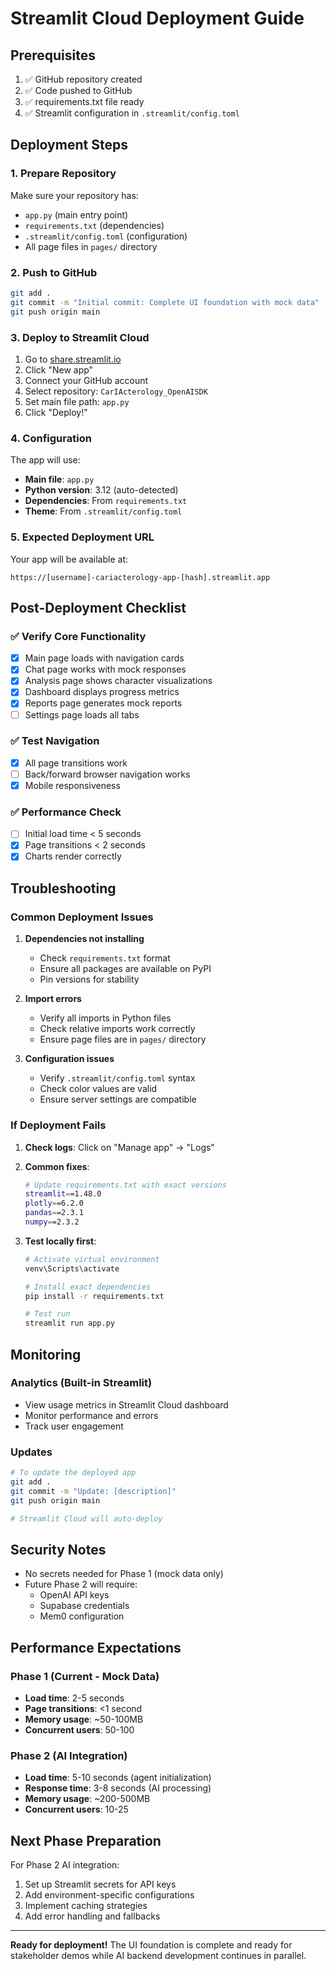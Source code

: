 # Streamlit Cloud Deployment Guide

## Prerequisites

1. ✅ GitHub repository created
2. ✅ Code pushed to GitHub
3. ✅ requirements.txt file ready
4. ✅ Streamlit configuration in `.streamlit/config.toml`

## Deployment Steps

### 1. Prepare Repository

Make sure your repository has:
- `app.py` (main entry point)
- `requirements.txt` (dependencies)
- `.streamlit/config.toml` (configuration)
- All page files in `pages/` directory

### 2. Push to GitHub

```bash
git add .
git commit -m "Initial commit: Complete UI foundation with mock data"
git push origin main
```

### 3. Deploy to Streamlit Cloud

1. Go to [share.streamlit.io](https://share.streamlit.io)
2. Click "New app"
3. Connect your GitHub account
4. Select repository: `CarIActerology_OpenAISDK`
5. Set main file path: `app.py`
6. Click "Deploy!"

### 4. Configuration

The app will use:
- **Main file**: `app.py`
- **Python version**: 3.12 (auto-detected)
- **Dependencies**: From `requirements.txt`
- **Theme**: From `.streamlit/config.toml`

### 5. Expected Deployment URL

Your app will be available at:
```
https://[username]-cariacterology-app-[hash].streamlit.app
```

## Post-Deployment Checklist

### ✅ Verify Core Functionality
- [X] Main page loads with navigation cards
- [X] Chat page works with mock responses
- [X] Analysis page shows character visualizations
- [X] Dashboard displays progress metrics
- [X] Reports page generates mock reports
- [ ] Settings page loads all tabs

### ✅ Test Navigation
- [X] All page transitions work
- [ ] Back/forward browser navigation works
- [X] Mobile responsiveness

### ✅ Performance Check
- [ ] Initial load time < 5 seconds
- [X] Page transitions < 2 seconds
- [X] Charts render correctly

## Troubleshooting

### Common Deployment Issues

1. **Dependencies not installing**
   - Check `requirements.txt` format
   - Ensure all packages are available on PyPI
   - Pin versions for stability

2. **Import errors**
   - Verify all imports in Python files
   - Check relative imports work correctly
   - Ensure page files are in `pages/` directory

3. **Configuration issues**
   - Verify `.streamlit/config.toml` syntax
   - Check color values are valid
   - Ensure server settings are compatible

### If Deployment Fails

1. **Check logs**: Click on "Manage app" → "Logs"
2. **Common fixes**:
   ```bash
   # Update requirements.txt with exact versions
   streamlit==1.48.0
   plotly==6.2.0
   pandas==2.3.1
   numpy==2.3.2
   ```

3. **Test locally first**:
   ```bash
   # Activate virtual environment
   venv\Scripts\activate
   
   # Install exact dependencies
   pip install -r requirements.txt
   
   # Test run
   streamlit run app.py
   ```

## Monitoring

### Analytics (Built-in Streamlit)
- View usage metrics in Streamlit Cloud dashboard
- Monitor performance and errors
- Track user engagement

### Updates
```bash
# To update the deployed app
git add .
git commit -m "Update: [description]"
git push origin main

# Streamlit Cloud will auto-deploy
```

## Security Notes

- No secrets needed for Phase 1 (mock data only)
- Future Phase 2 will require:
  - OpenAI API keys
  - Supabase credentials
  - Mem0 configuration

## Performance Expectations

### Phase 1 (Current - Mock Data)
- **Load time**: 2-5 seconds
- **Page transitions**: <1 second
- **Memory usage**: ~50-100MB
- **Concurrent users**: 50-100

### Phase 2 (AI Integration)
- **Load time**: 5-10 seconds (agent initialization)
- **Response time**: 3-8 seconds (AI processing)
- **Memory usage**: ~200-500MB
- **Concurrent users**: 10-25

## Next Phase Preparation

For Phase 2 AI integration:
1. Set up Streamlit secrets for API keys
2. Add environment-specific configurations
3. Implement caching strategies
4. Add error handling and fallbacks

---

**Ready for deployment!** The UI foundation is complete and ready for stakeholder demos while AI backend development continues in parallel.